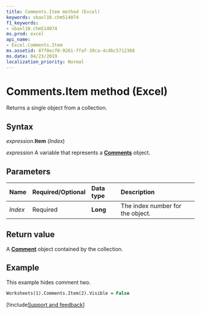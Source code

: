 ```yaml
---
title: Comments.Item method (Excel)
keywords: vbaxl10.chm514074
f1_keywords:
- vbaxl10.chm514074
ms.prod: excel
api_name:
- Excel.Comments.Item
ms.assetid: 87f0ecf0-9261-ffaf-39ca-4cdbc5712368
ms.date: 04/23/2019
localization_priority: Normal
---
```



# Comments.Item method (Excel)

Returns a single object from a collection.


## Syntax

_expression_.**Item** (_Index_)

_expression_ A variable that represents a **[Comments](Excel.Comments.md)** object.


## Parameters

|Name|Required/Optional|Data type|Description|
|:-----|:-----|:-----|:-----|
| _Index_|Required| **Long**|The index number for the object.|

## Return value

A **[Comment](Excel.Comment.md)** object contained by the collection.


## Example

This example hides comment two.

```vb
Worksheets(1).Comments.Item(2).Visible = False
```




[!include[Support and feedback](~/includes/feedback-boilerplate.md)]